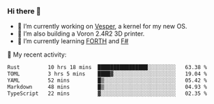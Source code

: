 ### Hi there 👋

<!--
**berkus/berkus** is a ✨ _special_ ✨ repository because its `README.md` (this file) appears on your GitHub profile.

Here are some ideas to get you started:

- 🔭 I’m currently working on ...
- 🌱 I’m currently learning ...
- 👯 I’m looking to collaborate on ...
- 🤔 I’m looking for help with ...
- 💬 Ask me about ...
- 📫 How to reach me: ...
- 😄 Pronouns: ...
- ⚡ Fun fact: ...
-->

- 🔭 I’m currently working on [Vesper](https://github.com/metta-systems/vesper), a kernel for my new OS.
- 🔭 I’m also building a Voron 2.4R2 3D printer.
- 🌱 I’m currently learning [FORTH](http://forth.com/starting-forth/) and [F#](https://fsharpforfunandprofit.com/)

💼 My recent activity:

<!--START_SECTION:waka-->

```txt
Rust         10 hrs 18 mins  ████████████████░░░░░░░░░   63.38 %
TOML         3 hrs 5 mins    ████▓░░░░░░░░░░░░░░░░░░░░   19.04 %
YAML         52 mins         █▒░░░░░░░░░░░░░░░░░░░░░░░   05.42 %
Markdown     48 mins         █▒░░░░░░░░░░░░░░░░░░░░░░░   04.93 %
TypeScript   22 mins         ▓░░░░░░░░░░░░░░░░░░░░░░░░   02.35 %
```

<!--END_SECTION:waka-->
